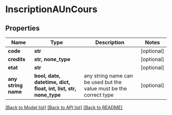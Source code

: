 # InscriptionAUnCours


## Properties
Name | Type | Description | Notes
------------ | ------------- | ------------- | -------------
**code** | **str** |  | [optional] 
**credits** | **str, none_type** |  | [optional] 
**etat** | **str** |  | [optional] 
**any string name** | **bool, date, datetime, dict, float, int, list, str, none_type** | any string name can be used but the value must be the correct type | [optional]

[[Back to Model list]](../README.md#documentation-for-models) [[Back to API list]](../README.md#documentation-for-api-endpoints) [[Back to README]](../README.md)


